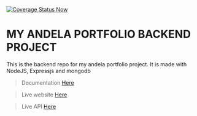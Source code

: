 [![Coverage Status Now](https://coveralls.io/repos/github/kibongos40/express/badge.svg?branch=master&cache=murakina)](https://coveralls.io/github/kibongos40/express?branch=master)
# MY ANDELA PORTFOLIO BACKEND PROJECT

This is the backend repo for my andela portfolio project.
It is made with NodeJS, Expressjs and mongodb
> Documentation [Here](https://api.kibongo.com/)

> Live website [Here](https://kibongos40.github.io/my-brand)

> Live API [Here](https://kibongo.com/api/v1)
